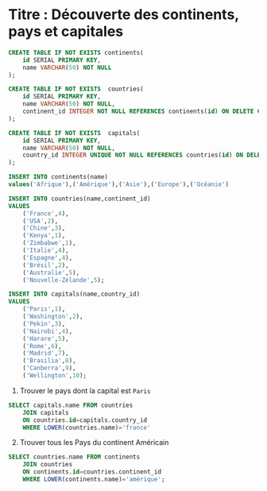 # Titre : Découverte des continents, pays et capitales

```sql
CREATE TABLE IF NOT EXISTS continents(
    id SERIAL PRIMARY KEY,
    name VARCHAR(50) NOT NULL
);
```

```sql
CREATE TABLE IF NOT EXISTS  countries(
    id SERIAL PRIMARY KEY,
    name VARCHAR(50) NOT NULL,
    continent_id INTEGER NOT NULL REFERENCES continents(id) ON DELETE CASCADE
);
```

```sql
CREATE TABLE IF NOT EXISTS  capitals(
    id SERIAL PRIMARY KEY,
    name VARCHAR(50) NOT NULL,
    country_id INTEGER UNIQUE NOT NULL REFERENCES countries(id) ON DELETE CASCADE
);
```

```sql
INSERT INTO continents(name)
values('Afrique'),('Amérique'),('Asie'),('Europe'),('Océanie')
```

```sql
INSERT INTO countries(name,continent_id)
VALUES
    ('France',4),
    ('USA',2),
    ('Chine',3),
    ('Kenya',1),
    ('Zimbabwe',1),
    ('Italie',4),
    ('Espagne',4),
    ('Brésil',2),
    ('Australie',5),
    ('Nouvelle-Zélande',5);
```

```sql
INSERT INTO capitals(name,country_id)
VALUES
    ('Paris',1),
    ('Washington',2),
    ('Pekin',3),
    ('Nairobi',4),
    ('Harare',5),
    ('Rome',6),
    ('Madrid',7),
    ('Brasilia',8),
    ('Canberra',9),
    ('Wellington',10);

```

1. Trouver le pays dont la capital est `Paris`

```sql
SELECT capitals.name FROM countries
    JOIN capitals
    ON countries.id=capitals.country_id
    WHERE LOWER(countries.name)='france'
```

2. Trouver tous les Pays du continent Américain

```sql
SELECT countries.name FROM continents
    JOIN countries
    ON continents.id=countries.continent_id
    WHERE LOWER(continents.name)='amérique';
```

```

```
